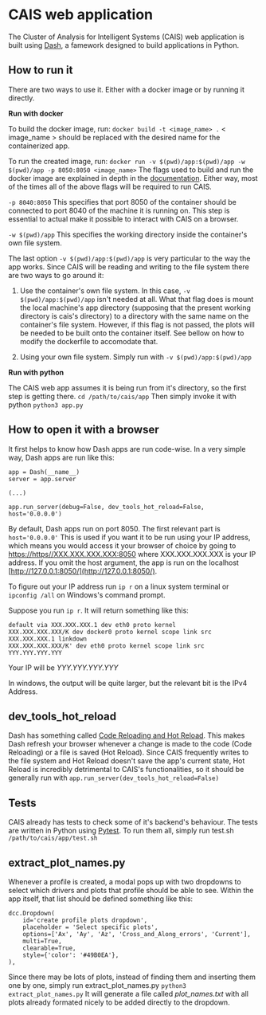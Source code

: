 # CAIS web application

The Cluster of Analysis for Intelligent Systems (CAIS) web application is built using [Dash](https://plotly.com/dash/), a famework designed to build applications in Python.

## How to run it

There are two ways to use it. Either with a docker image or by running it directly. 


**Run with docker**

To build the docker image, run: `docker build -t <image_name> .`
< image_name > should be replaced with the desired name for the containerized app.

To run the created image, run: `docker run -v $(pwd)/app:$(pwd)/app -w $(pwd)/app -p 8050:8050 <image_name>`
The flags used to build and run the docker image are explained in depth in the [documentation](https://docs.docker.com/engine/reference/commandline/run/). Either way, most of the times all of the above flags will be required to run CAIS. 

`-p 8040:8050` This specifies that port 8050 of the container should be connected to port 8040 of the machine it is running on. This step is essential to actual make it possible to interact with CAIS on a browser.

`-w $(pwd)/app` This specifies the working directory inside the container's own file system.

The last option `-v $(pwd)/app:$(pwd)/app` is very particular to the way the app works. Since CAIS will be reading and writing to the file system there are two ways to go around it:

1. Use the container's own file system. In this case, `-v $(pwd)/app:$(pwd)/app` isn't needed at all. What that flag does is mount the local machine's app directory (supposing that the present working directory is cais's directory) to a directory with the same name on the container's file system. However, if this flag is not passed, the plots will be needed to be built onto the container itself. See bellow on how to modify the dockerfile to accomodate that.

2. Using your own file system. Simply run with `-v $(pwd)/app:$(pwd)/app`


**Run with python**

The CAIS web app assumes it is being run from it's directory, so the first step is getting there.
`cd /path/to/cais/app`
Then simply invoke it with python
`python3 app.py`


## How to open it with a browser

It first helps to know how Dash apps are run code-wise. In a very simple way, Dash apps are run like this:
```
app = Dash(__name__)
server = app.server

(...)

app.run_server(debug=False, dev_tools_hot_reload=False, host='0.0.0.0') 
```

By default, Dash apps run on port 8050. The first relevant part is `host='0.0.0.0'` This is used if you want it to be run using your IP address, which means you would access it your browser of choice by going to [https://https//XXX.XXX.XXX.XXX:8050](https://https//XXX.XXX.XXX.XXX:8050) where XXX.XXX.XXX.XXX is your IP address. If you omit the host argument, the app is run on the localhost [http://127.0.0.1:8050/](http://127.0.0.1:8050/).

To figure out your IP address run `ip r` on a linux system terminal or `ipconfig /all` on Windows's command prompt.

Suppose you run `ip r`. It will return something like this:
```
default via XXX.XXX.XXX.1 dev eth0 proto kernel
XXX.XXX.XXX.XXX/K dev docker0 proto kernel scope link src XXX.XXX.XXX.1 linkdown
XXX.XXX.XXX.XXX/K' dev eth0 proto kernel scope link src YYY.YYY.YYY.YYY
```
Your IP will be *YYY.YYY.YYY.YYY*

In windows, the output will be quite larger, but the relevant bit is the IPv4 Address.

## dev_tools_hot_reload

Dash has something called [Code Reloading and Hot Reload](https://dash.plotly.com/devtools). This makes Dash refresh your browser whenever a change is made to the code (Code Reloading) or a file is saved (Hot Reload). Since CAIS frequently writes to the file system and Hot Reload doesn't save the app's current state, Hot Reload is incredibly detrimental to CAIS's functionalities, so it should be generally run with `app.run_server(dev_tools_hot_reload=False)`

## Tests

CAIS already has tests to check some of it's backend's behaviour. The tests are written in Python using [Pytest](https://docs.pytest.org/en/7.3.x/). To run them all, simply run test.sh `/path/to/cais/app/test.sh`

## extract_plot_names.py

Whenever a profile is created, a modal pops up with two dropdowns to select which drivers and plots that profile should be able to see. Within the app itself, that list should be defined something like this:
```
dcc.Dropdown(
    id='create profile plots dropdown',
    placeholder = 'Select specific plots',
    options=['Ax', 'Ay', 'Az', 'Cross_and_Along_errors', 'Current'],
    multi=True,
    clearable=True,
    style={'color': '#49B0EA'},
),
```
Since there may be lots of plots, instead of finding them and inserting them one by one, simply run extract_plot_names.py
`python3 extract_plot_names.py`
It will generate a file called *plot_names.txt* with all plots already formated nicely to be added directly to the dropdown.